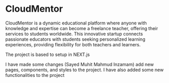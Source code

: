 # CloudMentor
CloudMentor is a dynamic educational platform where anyone with knowledge and expertise can become a freelance teacher, offering their services to students worldwide. This innovative startup connects passionate educators with students seeking personalized learning experiences, providing flexibility for both teachers and learners. 

The project is based to setup in NEXT.js

I have made  some  changes (Sayed Muhit Mahmud Inzamam) add new pages, components, and styles to the project. I have also added some new functionalities to the project


